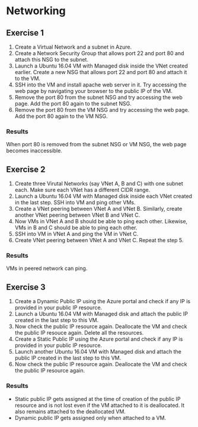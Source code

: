 # Networking

## Exercise 1

1. Create a Virtual Network and a subnet in Azure.
2. Create a Network Security Group that allows port 22 and port 80 and attach this NSG to the subnet.
3. Launch a Ubuntu 16.04 VM with Managed disk inside the VNet created earlier. Create a new NSG that allows port 22 and port 80 and attach it to the VM.
4. SSH into the VM and install apache web server in it. Try accessing the web page by navigating your browser to the public IP of the VM.
5. Remove the port 80 from the subnet NSG and try accessing the web page. Add the port 80 again to the subnet NSG.
6. Remove the port 80 from the VM NSG and try accessing the web page. Add the port 80 again to the VM NSG.

### Results

When port 80 is removed from the subnet NSG or VM NSG, the web page becomes inaccessible.

## Exercise 2

1. Create three Virutal Networks (say VNet A, B and C) with one subnet each. Make sure each VNet has a different CIDR range.
2. Launch a Ubuntu 16.04 VM with Managed disk inside each VNet created in the last step. SSH into VM and ping other VMs.
3. Create a VNet peering between VNet A and VNet B. Similarly, create another VNet peering between VNet B and VNet C.
4. Now VMs in VNet A and B should be able to ping each other. Likewise, VMs in B and C should be able to ping each other.
5. SSH into VM in VNet A and ping the VM in VNet C.
6. Create VNet peering between VNet A and VNet C. Repeat the step 5.

### Results

VMs in peered network can ping.

## Exercise 3

1. Create a Dynamic Public IP using the Azure portal and check if any IP is provided in your public IP resource.
2. Launch a Ubuntu 16.04 VM with Managed disk and attach the public IP created in the last step to this VM.
3. Now check the public IP resource again. Deallocate the VM and check the public IP resouce again. Delete all the resources.
4. Create a Static Public IP using the Azure portal and check if any IP is provided in your public IP resource.
5. Launch another Ubuntu 16.04 VM with Managed disk and attach the public IP created in the last step to this VM.
6. Now check the public IP resource again. Deallocate the VM and check the public IP resource again.

### Results

- Static public IP gets assigned at the time of creation of the public IP resource and is not lost even if the VM attached to it is deallocated. It also remains attached to the deallocated VM.
- Dynamic public IP gets assigned only when attached to a VM.
